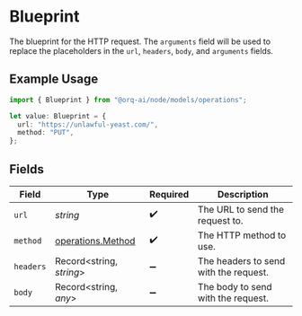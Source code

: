 # Blueprint

The blueprint for the HTTP request. The `arguments` field will be used to replace the placeholders in the `url`, `headers`, `body`, and `arguments` fields.

## Example Usage

```typescript
import { Blueprint } from "@orq-ai/node/models/operations";

let value: Blueprint = {
  url: "https://unlawful-yeast.com/",
  method: "PUT",
};
```

## Fields

| Field                                                  | Type                                                   | Required                                               | Description                                            |
| ------------------------------------------------------ | ------------------------------------------------------ | ------------------------------------------------------ | ------------------------------------------------------ |
| `url`                                                  | *string*                                               | :heavy_check_mark:                                     | The URL to send the request to.                        |
| `method`                                               | [operations.Method](../../models/operations/method.md) | :heavy_check_mark:                                     | The HTTP method to use.                                |
| `headers`                                              | Record<string, *string*>                               | :heavy_minus_sign:                                     | The headers to send with the request.                  |
| `body`                                                 | Record<string, *any*>                                  | :heavy_minus_sign:                                     | The body to send with the request.                     |